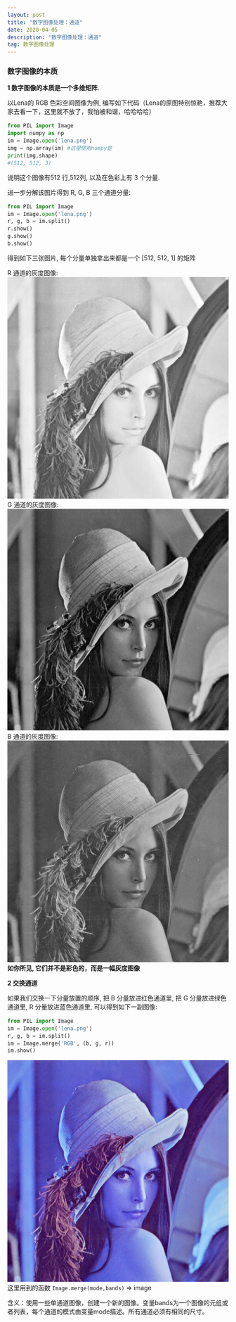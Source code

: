```yaml
---
layout: post
title: "数字图像处理：通道"
date: 2020-04-05 
description: "数字图像处理：通道"
tag: 数字图像处理
---
```




### 数字图像的本质

**1 数字图像的本质是一个多维矩阵**.

以Lena的 RGB 色彩空间图像为例, 编写如下代码（Lena的原图特别惊艳，推荐大家去看一下，这里就不放了，我怕被和谐，哈哈哈哈）

```python
from PIL import Image
import numpy as np
im = Image.open('lena.png')
img = np.array(im) #这里使用numpy是
print(img.shape)
#(512, 512, 3)
```

说明这个图像有512 行,512列, 以及在色彩上有 3 个分量.

进一步分解该图片得到 R, G, B 三个通道分量:

```python
from PIL import Image
im = Image.open('lena.png')
r, g, b = im.split()
r.show()
g.show()
b.show()
```

得到如下三张图片, 每个分量单独拿出来都是一个 [512, 512, 1] 的矩阵

R 通道的灰度图像:
![](/images/posts/dip1/r.png)
G 通道的灰度图像:
![](/images/posts/dip1/g.png)
B 通道的灰度图像:
![](/images/posts/dip1/b.png)
**如你所见, 它们并不是彩色的，而是一幅灰度图像**

**2 交换通道**

如果我们交换一下分量放置的顺序, 把 B 分量放进红色通道里, 把 G 分量放进绿色通道里, R 分量放进蓝色通道里, 可以得到如下一副图像:

```python
from PIL import Image
im = Image.open('lena.png')
r, g, b = im.split()
im = Image.merge('RGB', (b, g, r))
im.show()
```
![](/images/posts/dip1/lena_bgr.png)
这里用到的函数 `Image.merge(mode,bands)` ⇒ image

含义：使用一些单通道图像，创建一个新的图像。变量bands为一个图像的元组或者列表，每个通道的模式由变量mode描述。所有通道必须有相同的尺寸。